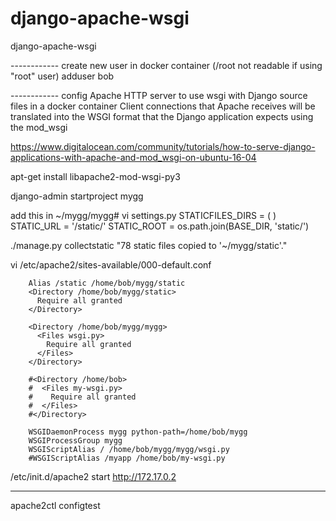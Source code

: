 # django-apache-wsgi
django-apache-wsgi

------------ create new user in docker container (/root not readable if using "root" user)
adduser bob

------------ config Apache HTTP server to use wsgi with Django source files in a docker container
Client connections that Apache receives will be translated into the WSGI format that the Django application expects using the mod_wsgi

https://www.digitalocean.com/community/tutorials/how-to-serve-django-applications-with-apache-and-mod_wsgi-on-ubuntu-16-04

apt-get install libapache2-mod-wsgi-py3

django-admin startproject mygg

add this in   ~/mygg/mygg# vi settings.py
STATICFILES_DIRS = ( )
STATIC_URL = '/static/'
STATIC_ROOT = os.path.join(BASE_DIR, 'static/')

./manage.py collectstatic
"78 static files copied to '~/mygg/static'."

vi /etc/apache2/sites-available/000-default.conf

        Alias /static /home/bob/mygg/static
        <Directory /home/bob/mygg/static>
          Require all granted
        </Directory>

        <Directory /home/bob/mygg/mygg>
          <Files wsgi.py>
            Require all granted
          </Files>
        </Directory>

        #<Directory /home/bob>
        #  <Files my-wsgi.py>
        #    Require all granted
        #  </Files>
        #</Directory>

        WSGIDaemonProcess mygg python-path=/home/bob/mygg
        WSGIProcessGroup mygg
        WSGIScriptAlias / /home/bob/mygg/mygg/wsgi.py
        #WSGIScriptAlias /myapp /home/bob/my-wsgi.py

/etc/init.d/apache2 start
http://172.17.0.2

------------
apache2ctl configtest

